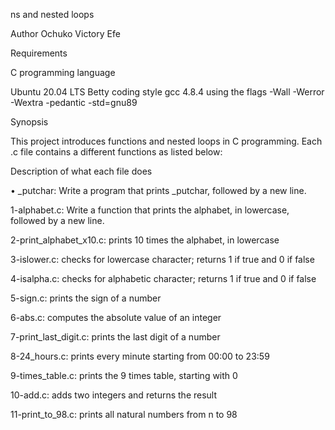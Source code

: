 
ns and nested loops 

Author
Ochuko Victory Efe 

Requirements 

C programming language 

Ubuntu 20.04 LTS
Betty coding style
gcc 4.8.4 using the flags -Wall -Werror -Wextra -pedantic -std=gnu89 

Synopsis 

This project introduces functions and nested loops in C programming. Each .c file contains a different functions as listed below: 

Description of what each file does 

• _putchar: Write a program that prints _putchar, followed by a new line. 

1-alphabet.c: Write a function that prints the alphabet, in lowercase, followed by a new line. 

2-print_alphabet_x10.c: prints 10 times the alphabet, in lowercase 

3-islower.c: checks for lowercase character; returns 1 if true and 0 if false 

4-isalpha.c: checks for alphabetic character; returns 1 if true and 0 if false 

5-sign.c: prints the sign of a number 

6-abs.c: computes the absolute value of an integer 

7-print_last_digit.c: prints the last digit of a number 

8-24_hours.c: prints every minute starting from 00:00 to 23:59 

9-times_table.c: prints the 9 times table, starting with 0 

10-add.c: adds two integers and returns the result 

11-print_to_98.c: prints all natural numbers from n to 98
